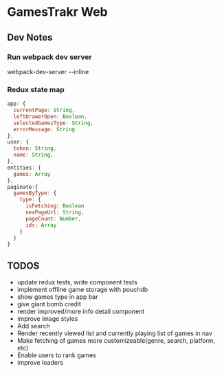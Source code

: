# GamesTrakr Web
## Dev Notes
### Run webpack dev server
webpack-dev-server --inline

### Redux state map
```javascript
app: {
  currentPage: String,
  leftDrawerOpen: Boolean,
  selectedGamesType: String,
  errorMessage: String
},
user: {
  token: String,
  name: String,
},
entities: {
  games: Array
},
paginate:{
  gamesByType: {
    type: {
      isFetching: Boolean
      nexPageUrl: String,
      pageCount: Number,
      ids: Array
    }
  }
}
```


## TODOS
* update redux tests, write component tests
* implement offline game storage with pouchdb
* show games type in app bar
* give giant bomb credit
* render improved/more info detail component
* improve image styles
* Add search
* Render recently viewed list and currently playing list of games in nav
* Make fetching of games more customizeable(genre, search, platform, etc)
* Enable users to rank games
* improve loaders
